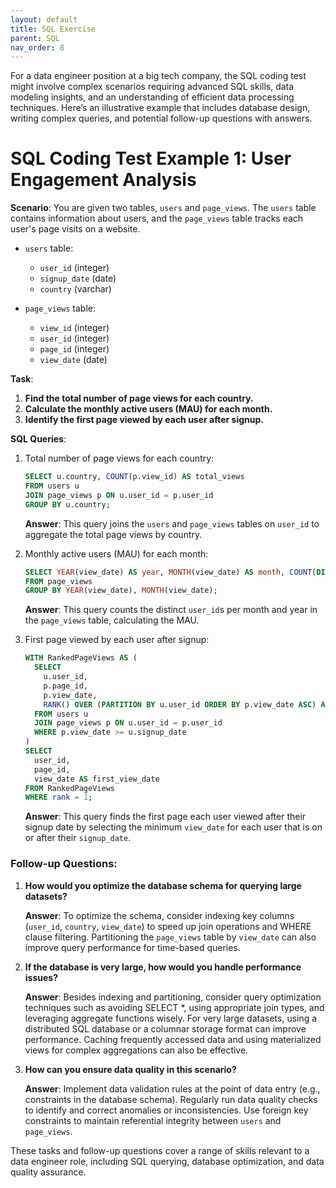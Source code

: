 ```yaml
---
layout: default
title: SQL Exercise
parent: SQL
nav_order: 8
---
```


For a data engineer position at a big tech company, the SQL coding test might involve complex scenarios requiring advanced SQL skills, data modeling insights, and an understanding of efficient data processing techniques. Here’s an illustrative example that includes database design, writing complex queries, and potential follow-up questions with answers.

# SQL Coding Test Example 1: User Engagement Analysis

**Scenario**: You are given two tables, `users` and `page_views`. The `users` table contains information about users, and the `page_views` table tracks each user's page visits on a website.

- `users` table:
  - `user_id` (integer)
  - `signup_date` (date)
  - `country` (varchar)

- `page_views` table:
  - `view_id` (integer)
  - `user_id` (integer)
  - `page_id` (integer)
  - `view_date` (date)

**Task**:
1. **Find the total number of page views for each country.**
2. **Calculate the monthly active users (MAU) for each month.**
3. **Identify the first page viewed by each user after signup.**

**SQL Queries**:

1. Total number of page views for each country:
   ```sql
   SELECT u.country, COUNT(p.view_id) AS total_views
   FROM users u
   JOIN page_views p ON u.user_id = p.user_id
   GROUP BY u.country;
   ```
   **Answer**: This query joins the `users` and `page_views` tables on `user_id` to aggregate the total page views by country.

2. Monthly active users (MAU) for each month:
   ```sql
   SELECT YEAR(view_date) AS year, MONTH(view_date) AS month, COUNT(DISTINCT user_id) AS MAU
   FROM page_views
   GROUP BY YEAR(view_date), MONTH(view_date);
   ```
   **Answer**: This query counts the distinct `user_id`s per month and year in the `page_views` table, calculating the MAU.

3. First page viewed by each user after signup:
   ```sql
   WITH RankedPageViews AS (
     SELECT
       u.user_id,
       p.page_id,
       p.view_date,
       RANK() OVER (PARTITION BY u.user_id ORDER BY p.view_date ASC) AS rank
     FROM users u
     JOIN page_views p ON u.user_id = p.user_id
     WHERE p.view_date >= u.signup_date
   )
   SELECT
     user_id,
     page_id,
     view_date AS first_view_date
   FROM RankedPageViews
   WHERE rank = 1;
   ```
   **Answer**: This query finds the first page each user viewed after their signup date by selecting the minimum `view_date` for each user that is on or after their `signup_date`.

### Follow-up Questions:

1. **How would you optimize the database schema for querying large datasets?**
   
   **Answer**: To optimize the schema, consider indexing key columns (`user_id`, `country`, `view_date`) to speed up join operations and WHERE clause filtering. Partitioning the `page_views` table by `view_date` can also improve query performance for time-based queries.

2. **If the database is very large, how would you handle performance issues?**
   
   **Answer**: Besides indexing and partitioning, consider query optimization techniques such as avoiding SELECT *, using appropriate join types, and leveraging aggregate functions wisely. For very large datasets, using a distributed SQL database or a columnar storage format can improve performance. Caching frequently accessed data and using materialized views for complex aggregations can also be effective.

3. **How can you ensure data quality in this scenario?**
   
   **Answer**: Implement data validation rules at the point of data entry (e.g., constraints in the database schema). Regularly run data quality checks to identify and correct anomalies or inconsistencies. Use foreign key constraints to maintain referential integrity between `users` and `page_views`.

These tasks and follow-up questions cover a range of skills relevant to a data engineer role, including SQL querying, database optimization, and data quality assurance.
